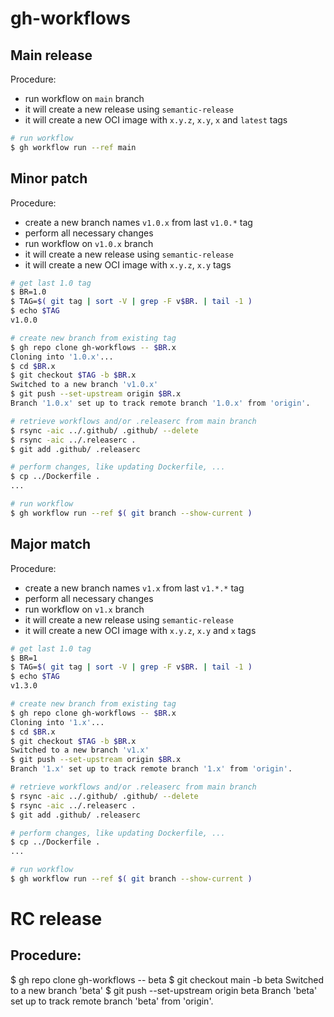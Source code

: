 # gh-workflows

## Main release

Procedure:
- run workflow on `main` branch
- it will create a new release using `semantic-release`
- it will create a new OCI image with `x.y.z`, `x.y`, `x` and `latest` tags

```sh
# run workflow
$ gh workflow run --ref main
```

## Minor patch

Procedure:
- create a new branch names `v1.0.x` from last `v1.0.*` tag
- perform all necessary changes
- run workflow on `v1.0.x` branch
- it will create a new release using `semantic-release`
- it will create a new OCI image with `x.y.z`, `x.y` tags

```sh
# get last 1.0 tag
$ BR=1.0
$ TAG=$( git tag | sort -V | grep -F v$BR. | tail -1 )
$ echo $TAG
v1.0.0

# create new branch from existing tag
$ gh repo clone gh-workflows -- $BR.x
Cloning into '1.0.x'...
$ cd $BR.x
$ git checkout $TAG -b $BR.x
Switched to a new branch 'v1.0.x'
$ git push --set-upstream origin $BR.x
Branch '1.0.x' set up to track remote branch '1.0.x' from 'origin'.

# retrieve workflows and/or .releaserc from main branch
$ rsync -aic ../.github/ .github/ --delete
$ rsync -aic ../.releaserc .
$ git add .github/ .releaserc 

# perform changes, like updating Dockerfile, ...
$ cp ../Dockerfile .
...

# run workflow
$ gh workflow run --ref $( git branch --show-current )
```

## Major match

Procedure:
- create a new branch names `v1.x` from last `v1.*.*` tag
- perform all necessary changes
- run workflow on `v1.x` branch
- it will create a new release using `semantic-release`
- it will create a new OCI image with `x.y.z`, `x.y` and `x` tags

```sh
# get last 1.0 tag
$ BR=1
$ TAG=$( git tag | sort -V | grep -F v$BR. | tail -1 )
$ echo $TAG
v1.3.0

# create new branch from existing tag
$ gh repo clone gh-workflows -- $BR.x
Cloning into '1.x'...
$ cd $BR.x
$ git checkout $TAG -b $BR.x
Switched to a new branch 'v1.x'
$ git push --set-upstream origin $BR.x
Branch '1.x' set up to track remote branch '1.x' from 'origin'.

# retrieve workflows and/or .releaserc from main branch
$ rsync -aic ../.github/ .github/ --delete
$ rsync -aic ../.releaserc .
$ git add .github/ .releaserc 

# perform changes, like updating Dockerfile, ...
$ cp ../Dockerfile .
...

# run workflow
$ gh workflow run --ref $( git branch --show-current )
```

# RC release

Procedure:
- 

$ gh repo clone gh-workflows -- beta
$ git checkout main -b beta
Switched to a new branch 'beta'
$ git push --set-upstream origin beta
Branch 'beta' set up to track remote branch 'beta' from 'origin'.

